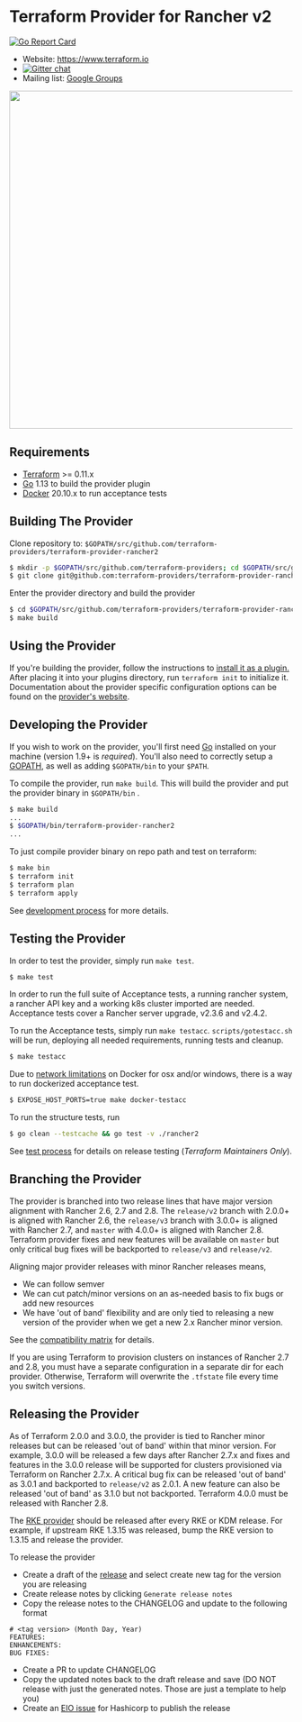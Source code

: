 Terraform Provider for Rancher v2
==================================

[![Go Report Card](https://goreportcard.com/badge/github.com/terraform-providers/terraform-provider-rancher2)](https://goreportcard.com/report/github.com/terraform-providers/terraform-provider-rancher2)

- Website: https://www.terraform.io
- [![Gitter chat](https://badges.gitter.im/hashicorp-terraform/Lobby.png)](https://gitter.im/hashicorp-terraform/Lobby)
- Mailing list: [Google Groups](http://groups.google.com/group/terraform-tool)

<img src="https://cdn.rawgit.com/hashicorp/terraform-website/master/public/img/logo-hashicorp.svg" width="600px">

Requirements
------------

- [Terraform](https://www.terraform.io/downloads.html) >= 0.11.x
- [Go](https://golang.org/doc/install) 1.13 to build the provider plugin
- [Docker](https://docs.docker.com/install/) 20.10.x to run acceptance tests

Building The Provider
---------------------

Clone repository to: `$GOPATH/src/github.com/terraform-providers/terraform-provider-rancher2`

```sh
$ mkdir -p $GOPATH/src/github.com/terraform-providers; cd $GOPATH/src/github.com/terraform-providers
$ git clone git@github.com:terraform-providers/terraform-provider-rancher2
```

Enter the provider directory and build the provider

```sh
$ cd $GOPATH/src/github.com/terraform-providers/terraform-provider-rancher2
$ make build
```

Using the Provider
----------------------

If you're building the provider, follow the instructions to [install it as a plugin.](https://www.terraform.io/docs/plugins/basics.html#installing-a-plugin) After placing it into your plugins directory,  run `terraform init` to initialize it. Documentation about the provider specific configuration options can be found on the [provider's website](https://www.terraform.io/docs/providers/rancher2/index.html).

Developing the Provider
---------------------------

If you wish to work on the provider, you'll first need [Go](http://www.golang.org) installed on your machine (version 1.9+ is *required*). You'll also need to correctly setup a [GOPATH](http://golang.org/doc/code.html#GOPATH), as well as adding `$GOPATH/bin` to your `$PATH`.

To compile the provider, run `make build`. This will build the provider and put the provider binary in `$GOPATH/bin` .

```sh
$ make build
...
$ $GOPATH/bin/terraform-provider-rancher2
...
```

To just compile provider binary on repo path and test on terraform:

```sh
$ make bin
$ terraform init
$ terraform plan
$ terraform apply
```

See [development process](docs/development-process.md) for more details.

Testing the Provider
---------------------------

In order to test the provider, simply run `make test`.

```sh
$ make test
```

In order to run the full suite of Acceptance tests, a running rancher system, a rancher API key and a working k8s cluster imported are needed. Acceptance tests cover a Rancher server upgrade, v2.3.6 and v2.4.2.

To run the Acceptance tests, simply run `make testacc`. `scripts/gotestacc.sh` will be run, deploying all needed requirements, running tests and cleanup.

```sh
$ make testacc
```

Due to [network limitations](https://docs.docker.com/docker-for-mac/networking/#known-limitations-use-cases-and-workarounds) on Docker for osx and/or windows, there is a way to run dockerized acceptance test.

```sh
$ EXPOSE_HOST_PORTS=true make docker-testacc
```

To run the structure tests, run

```sh
$ go clean --testcache && go test -v ./rancher2
```

See [test process](docs/test-process.md) for details on release testing (_Terraform Maintainers Only_).

Branching the Provider
---------------------------

The provider is branched into two release lines that have major version alignment with Rancher 2.6, 2.7 and 2.8. The `release/v2` branch with 2.0.0+ is aligned with Rancher 2.6, the `release/v3` branch with 3.0.0+ is aligned with Rancher 2.7, and `master` with 4.0.0+ is aligned with Rancher 2.8. Terraform provider fixes and new features will be available on `master` but only critical bug fixes will be backported to `release/v3` and `release/v2`.

Aligning major provider releases with minor Rancher releases means,

* We can follow semver
* We can cut patch/minor versions on an as-needed basis to fix bugs or add new resources 
* We have 'out of band' flexibility and are only tied to releasing a new version of the provider when we get a new 2.x Rancher minor version.

See the [compatibility matrix](docs/compatibility-matrix.md) for details.

If you are using Terraform to provision clusters on instances of Rancher 2.7 and 2.8, you must have a separate configuration in a separate dir for each provider. Otherwise, Terraform will overwrite the `.tfstate` file every time you switch versions.

Releasing the Provider
---------------------------

As of Terraform 2.0.0 and 3.0.0, the provider is tied to Rancher minor releases but can be released 'out of band' within that minor version. For example, 3.0.0 will be released a few days after Rancher 2.7.x and fixes and features in the 3.0.0 release will be supported for clusters provisioned via Terraform on Rancher 2.7.x. A critical bug fix can be released 'out of band' as 3.0.1 and backported to `release/v2` as 2.0.1. A new feature can also be released 'out of band' as 3.1.0 but not backported. Terraform 4.0.0 must be released with Rancher 2.8.

The [RKE provider](https://github.com/rancher/terraform-provider-rke) should be released after every RKE or KDM release. For example, if upstream RKE 1.3.15 was released, bump the RKE version to 1.3.15 and release the provider.

To release the provider

* Create a draft of the [release](https://github.com/rancher/terraform-provider-rancher2/releases) and select create new tag for the version you are releasing
* Create release notes by clicking `Generate release notes`
* Copy the release notes to the CHANGELOG and update to the following format

```
# <tag version> (Month Day, Year)
FEATURES:
ENHANCEMENTS:
BUG FIXES:
```

* Create a PR to update CHANGELOG
* Copy the updated notes back to the draft release and save (DO NOT release with just the generated notes. Those are just a template to help you)
* Create an [EIO issue](https://github.com/rancherlabs/eio) for Hashicorp to publish the release